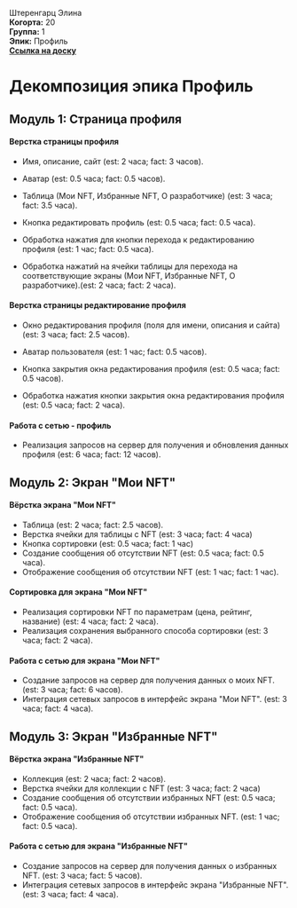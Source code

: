 Штеренгарц Элина\
<b>Когорта:</b> 20\
<b>Группа:</b> 1\
<b>Эпик:</b> Профиль\
<b>[Ссылка на доску](https://github.com/users/mocki-toki/projects/2/views/7)</b>

# Декомпозиция эпика Профиль

## Модуль 1: Страница профиля

#### Верстка страницы профиля
- Имя, описание, сайт (est: 2 часа; fact: 3 часов).
- Аватар (est: 0.5 часа; fact: 0.5 часов).
- Таблица (Мои NFT, Избранные NFT, О разработчике) (est: 3 часа; fact: 3.5 часа).
- Кнопка редактировать профиль (est: 0.5 часа; fact: 0.5 часа).

- Обработка нажатия для кнопки перехода к редактированию профиля (est: 1 час; fact: 0.5 часа).
- Обработка нажатий на ячейки таблицы для перехода на соответствующие экраны (Мои NFT, Избранные NFT, О разработчике).(est: 2 часа; fact: 2 часа).

#### Верстка страницы редактирование профиля
- Окно редактирования профиля (поля для имени, описания и сайта)(est: 3 часа; fact: 2.5 часов).
- Аватар пользователя (est: 1 час; fact: 0.5 часов).
- Кнопка закрытия окна редактирования профиля (est: 0.5 часа; fact: 0.5 часов).

- Обработка нажатия кнопки закрытия окна редактирования профиля (est: 0.5 часа; fact: 2 часа).

#### Работа с сетью - профиль
- Реализация запросов на сервер для получения и обновления данных профиля (est: 6 часа; fact: 12 часов).


## Модуль 2: Экран "Мои NFT"

#### Вёрстка экрана "Мои NFT"
- Таблица (est: 2 часа; fact: 2.5 часов).
- Верстка ячейки для таблицы с NFT (est: 3 часа; fact: 4 часa)
- Кнопка сортировки (est: 0.5 часа; fact: 1 чаc)
- Создание сообщения об отсутствии NFT (est: 0.5 часа; fact: 0.5 часa).
- Отображение сообщения об отсутствии NFT (est: 1 час; fact: 1 час).

#### Сортировка для экрана "Мои NFT"
- Реализация сортировки NFT по параметрам (цена, рейтинг, название) (est: 4 часа; fact: 2 часa).
- Реализация сохранения выбранного способа сортировки (est: 3 часа; fact: 2 часa).

#### Работа с сетью для экрана "Мои NFT"
- Создание запросов на сервер для получения данных о моих NFT. (est: 3 часа; fact: 6 часов).
- Интеграция сетевых запросов в интерфейс экрана "Мои NFT". (est: 3 часа; fact: 4 часа).

## Модуль 3: Экран "Избранные NFT"

#### Вёрстка экрана "Избранные NFT"
- Коллекция (est: 2 часа; fact: 2 часов).
- Верстка ячейки для коллекции с NFT (est: 3 часа; fact: 2 часа)
- Создание сообщения об отсутствии избранных NFT (est: 0.5 часа; fact: 0.5 часа).
- Отображение сообщения об отсутствии избранных NFT. (est: 1 час; fact: 0.5 часа).

#### Работа с сетью для экрана "Избранные NFT"
- Создание запросов на сервер для получения данных о избранных NFT. (est: 3 часа; fact: 5 часов).
- Интеграция сетевых запросов в интерфейс экрана "Избранные NFT". (est: 3 часа; fact: 4 часа).

